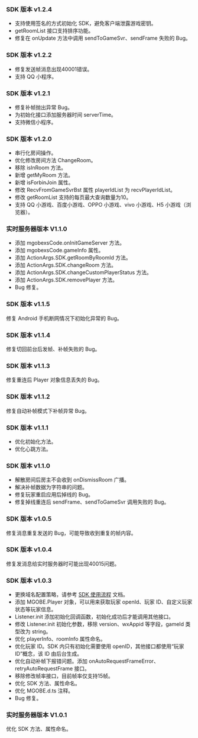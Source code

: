 

### SDK 版本 v1.2.4

- 支持使用签名的方式初始化 SDK，避免客户端泄露游戏密钥。
- getRoomList 接口支持排序功能。
- 修复在 onUpdate 方法中调用 sendToGameSvr、sendFrame 失败的 Bug。




### SDK 版本 v1.2.2

- 修复发送帧消息出现40001错误。
- 支持 QQ 小程序。



### SDK 版本 v1.2.1

- 修复补帧抛出异常 Bug。
- 为初始化接口添加服务器时间 serverTime。
- 支持微信小程序。




### SDK 版本 v1.2.0

- 串行化房间操作。
- 优化修改房间方法 ChangeRoom。
- 移除 isInRoom 方法。
- 新增 getMyRoom 方法。
- 新增 isForbinJoin 属性。
- 修改 RecvFromGameSvrBst 属性 playerIdList 为 recvPlayerIdList。
- 修改 getRoomList 支持的每页最大查询数量为10。
- 支持 QQ 小游戏、百度小游戏、OPPO 小游戏、vivo 小游戏、H5 小游戏（浏览器）。

### 实时服务器版本 V1.1.0
- 添加 mgobexsCode.onInitGameServer 方法。
- 添加 mgobexsCode.gameInfo 属性。
- 添加 ActionArgs.SDK.getRoomByRoomId 方法。
- 添加 ActionArgs.SDK.changeRoom 方法。
- 添加 ActionArgs.SDK.changeCustomPlayerStatus 方法。
- 添加 ActionArgs.SDK.removePlayer 方法。
- Bug 修复。





### SDK 版本 v1.1.5
修复 Android 手机断网情况下初始化异常的 Bug。
 

### SDK 版本 v1.1.4
修复切回前台后发帧、补帧失败的 Bug。

### SDK 版本 v1.1.3
修复重连后 Player 对象信息丢失的 Bug。

### SDK 版本 v1.1.2
修复自动补帧模式下补帧异常 Bug。



### SDK 版本 v1.1.1
- 优化初始化方法。
- 优化心跳方法。



### SDK 版本 v1.1.0
- 解散房间后房主不会收到 onDismissRoom 广播。
- 解决补帧数据为字符串的问题。
- 修复玩家重启应用后掉线的 Bug。
- 修复掉线重连后 sendFrame、sendToGameSvr 调用失败的 Bug。



### SDK 版本 v1.0.5
修复消息重复发送的 Bug，可能导致收到重复的帧内容。


### SDK 版本 v1.0.4
修复发消息给实时服务器时可能出现40015问题。


### SDK 版本 v1.0.3
- 更换域名配置策略，请参考 [SDK 使用流程](https://cloud.tencent.com/document/product/1038/33315) 文档。
- 添加 MGOBE.Player 对象，可以用来获取玩家 openId、玩家 ID、自定义玩家状态等玩家信息。
- Listener.init 添加初始化回调函数，初始化成功后才能调用其他接口。
- 修改 Listener.init 初始化参数，移除 version、wxAppid 等字段，gameId 类型改为 string。
- 优化 playerInfo、roomInfo 属性命名。
- 优化玩家 ID。SDK 内只有初始化需要使用 openID，其他接口都使用“玩家 ID”概念，该 ID 由后台生成。
- 优化自动补帧下报错问题。添加 onAutoRequestFrameError、retryAutoRequestFrame 接口。
- 移除修改帧率接口，目前帧率仅支持15帧。
- 优化 SDK 方法、属性命名。
- 优化 MGOBE.d.ts 注释。
- Bug 修复。


### 实时服务器版本 V1.0.1
优化 SDK 方法、属性命名。


